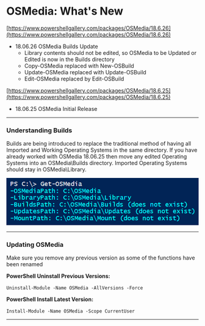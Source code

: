 # OSMedia: What's New

[https://www.powershellgallery.com/packages/OSMedia/18.6.26](https://www.powershellgallery.com/packages/OSMedia/18.6.26)

* 18.06.26 OSMedia Builds Update
  * Library contents should not be edited, so OSMedia to be Updated or Edited is now in the Builds directory
  * Copy-OSMedia replaced with New-OSBuild
  * Update-OSMedia replaced with Update-OSBuild
  * Edit-OSMedia replaced by Edit-OSBuild

[https://www.powershellgallery.com/packages/OSMedia/18.6.25](https://www.powershellgallery.com/packages/OSMedia/18.6.25)

* 18.06.25 OSMedia Initial Release

---

### Understanding Builds

Builds are being introduced to replace the traditional method of having all Imported and Working Operating Systems in the same directory.  If you have already worked with OSMedia 18.06.25 then move any edited Operating Systems into an OSMedia\Builds directory.  Imported Operating Systems should stay in OSMedia\Library.

![](/assets/2018-06-26_11-18-46.png)

---

### Updating OSMedia

Make sure you remove any previous version as some of the functions have been renamed

**PowerShell Uninstall Previous Versions:**

```
Uninstall-Module -Name OSMedia -AllVersions -Force
```

**PowerShell Install Latest Version:**

```
Install-Module -Name OSMedia -Scope CurrentUser
```

---



